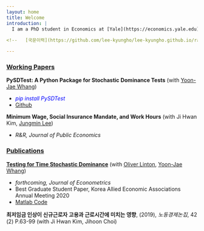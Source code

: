```yaml
---
layout: home
title: Welcome
introduction: |
  I am a PhD student in Economics at [Yale](https://economics.yale.edu)
  
<!--   [국문이력](https://github.com/lee-kyungho/lee-kyungho.github.io/raw/main/assets/%E1%84%8B%E1%85%B5%E1%84%80%E1%85%A7%E1%86%BC%E1%84%92%E1%85%A9_%E1%84%80%E1%85%AE%E1%86%A8%E1%84%86%E1%85%AE%E1%86%AB%E1%84%8B%E1%85%B5%E1%84%85%E1%85%A7%E1%86%A8.pdf) -->

---
```


###  <ins>Working Papers</ins>

**PySDTest: A Python Package for Stochastic Dominance Tests** (with [Yoon-Jae Whang](https://sites.google.com/site/whangyjhomepage/)) 
  - <span style="color:blue"> *pip install PySDTest* </span>
  - [Github](https://github.com/lee-kyungho/pysdtest)

**Minimum Wage, Social Insurance Mandate, and Work Hours** (with Ji Hwan Kim, [Jungmin Lee](https://sites.google.com/view/jungminlee71/))
  - *R&R, Journal of Public Economics*

### <ins> Publications </ins>

**[Testing for Time Stochastic Dominance](https://doi.org/10.1016/j.jeconom.2022.03.012)** (with [Oliver Linton](https://obl20.com/), [Yoon-Jae Whang](https://sites.google.com/site/whangyjhomepage/))
  - *forthcoming, Journal of Econometrics*
  - Best Graduate Student Paper, Korea Allied Economic Associations Annual Meeting 2020
  - [Matlab Code](https://github.com/lee-kyungho/Testing-for-TSD)

**최저임금 인상이 신규근로자 고용과 근로시간에 미치는 영향**, (2019), *노동경제논집*, 42 (2) P.63-99 
(with Ji Hwan Kim, Jihoon Choi)

